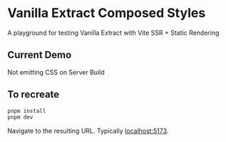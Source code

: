 # Vanilla Extract Composed Styles

A playground for testing Vanilla Extract with Vite SSR + Static Rendering

## Current Demo

Not emitting CSS on Server Build

## To recreate

```bash
pnpm install
pnpm dev
```

Navigate to the resulting URL. Typically [localhost:5173](http://localhost:5173).

[vite]: https://vitejs.dev
[sprinkles]: https://vanilla-extract.style/documentation/packages/sprinkles
